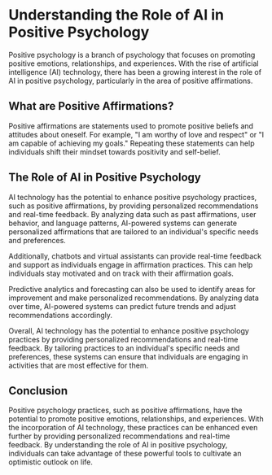 Understanding the Role of AI in Positive Psychology
============================================================================================================

Positive psychology is a branch of psychology that focuses on promoting positive emotions, relationships, and experiences. With the rise of artificial intelligence (AI) technology, there has been a growing interest in the role of AI in positive psychology, particularly in the area of positive affirmations.

What are Positive Affirmations?
-------------------------------

Positive affirmations are statements used to promote positive beliefs and attitudes about oneself. For example, "I am worthy of love and respect" or "I am capable of achieving my goals." Repeating these statements can help individuals shift their mindset towards positivity and self-belief.

The Role of AI in Positive Psychology
-------------------------------------

AI technology has the potential to enhance positive psychology practices, such as positive affirmations, by providing personalized recommendations and real-time feedback. By analyzing data such as past affirmations, user behavior, and language patterns, AI-powered systems can generate personalized affirmations that are tailored to an individual's specific needs and preferences.

Additionally, chatbots and virtual assistants can provide real-time feedback and support as individuals engage in affirmation practices. This can help individuals stay motivated and on track with their affirmation goals.

Predictive analytics and forecasting can also be used to identify areas for improvement and make personalized recommendations. By analyzing data over time, AI-powered systems can predict future trends and adjust recommendations accordingly.

Overall, AI technology has the potential to enhance positive psychology practices by providing personalized recommendations and real-time feedback. By tailoring practices to an individual's specific needs and preferences, these systems can ensure that individuals are engaging in activities that are most effective for them.

Conclusion
----------

Positive psychology practices, such as positive affirmations, have the potential to promote positive emotions, relationships, and experiences. With the incorporation of AI technology, these practices can be enhanced even further by providing personalized recommendations and real-time feedback. By understanding the role of AI in positive psychology, individuals can take advantage of these powerful tools to cultivate an optimistic outlook on life.
